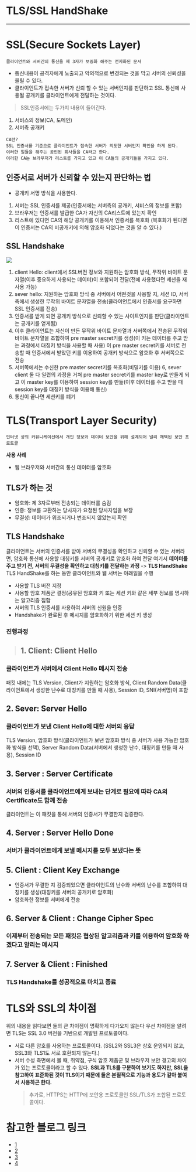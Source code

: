 # TLS/SSL HandShake

---

# SSL(Secure Sockets Layer)

```
클라이언트와 서버간의 통신을 제 3자가 보증화 해주는 전자화된 문서
```

- 통신내용이 공격자에게 노출되고 악의적으로 변경되는 것을 막고 서버의 신뢰성을 올릴 수 있다.
- 클라이언트가 접속한 서버가 신뢰 할 수 있는 서버인지를 판단하고 SSL 통신에 사용될 공개키를 클라이언트에게 전달하는 것이다.

> SSL인증서에는 두가지 내용이 들어간다.

1. 서비스의 정보(CA, 도메인)
2. 서버측 공개키

```
CA란?
SSL 인증서를 기준으로 클라이언트가 접속한 서버가 의도한 서버인지 확인을 하게 된다.
이러한 일들을 해주는 공인된 회사들을 CA라고 한다.
이러한 CA는 브라우저가 리스트를 가지고 있고 이 CA들의 공개키들을 가지고 있다.
```

## 인증서로 서버가 신뢰할 수 있는지 판단하는 법

- 공개키 서명 방식을 사용한다.

1. 서버는 SSL 인증서를 제공(인증서에는 서버측의 공개키, 서비스의 정보를 포함)
2. 브라우저는 인증서를 발급한 CA가 자신의 CA리스트에 있는지 확인
3. 리스트에 있다면 CA의 해당 공개키를 이용해서 인증서를 복호화
   (복호화가 된다면 이 인증서는 CA의 비공개키에 의해 암호화 되었다는 것을 알 수 있다.)

## SSL Handshake

![](https://velog.velcdn.com/images/blooper20/post/712b0811-8edd-4f99-bc36-04d64826faa3/image.png)

1. client Hello: client에서 SSL버전 정보와 지원하는 암호화 방식, 무작위 바이트 문자열(이후 중요하게 사용되는 데이터)이 포함되어 전달(전에 사용했다면 세션을 재사용 가능)
2. sever hello: 지원하는 암호화 방식 중 서버에서 어떤것을 사용할 지, 세션 ID, 서버측에서 생성한 무작위 바이트 문자열을 전송(클라이언트에서 인증서를 요구하면 SSL 인증서를 전송)
3. 인증서를 받게 되면 공개키 방식으로 신뢰할 수 있는 사이트인지를 판단(클라이언트는 공개키를 얻게됨)
4. 이후 클라이언트는 자신이 만든 무작위 바이트 문자열과 서버쪽에서 전송된 무작위 바이트 문자열을 조합하여 pre master secret키를 생성(이 키는 데이터를 주고 받는 과정에서 대칭키 방식을 사용할 때 사용)
   이 pre master secret키를 서버로 전송할 때 인증서에서 받았던 키를 이용하여 공개키 방식으로 암호화 후 서버쪽으로 전송
5. 서버쪽에서는 수신한 pre master secret키를 복호화(비밀키를 이용)
   6, sever client 둘 다 일련의 과정을 거쳐 pre master secret키를 master key로 만들게 되고 이 master key를 이용하여 session key를 만듦(이후 데이터를 주고 받을 때 session key를 대칭키 방식을 이용해 통신)
6. 통신이 끝나면 세션키를 폐기

# TLS(Transport Layer Security)

```
인터넷 상의 커뮤니케이션에서 개인 정보와 데이터 보안을 위해 설계되어 널리 채택된 보안 프로토콜
```

**사용 사례**

- 웹 브라우저와 서버간의 통신 데이터를 암호화

## TLS가 하는 것

- 암호화: 제 3자로부터 전송되는 데이터를 숨김
- 인증: 정보를 교환하는 당사자가 요청된 당사자임을 보장
- 무결성: 데이터가 위조되거나 변조되지 않았는지 확인

## TLS Handshake

클라이언트는 서버의 인증서를 받아 서버의 무결성을 확인하고 신뢰할 수 있는 서버라면, 암호화 통신에 사용할 대칭키를 서버의 공개키로 암호화 하여 전달
여기서 **데이터를 주고 받기 전, 서버의 무결성을 확인하고 대칭키를 전달하는 과정** -> **TLS HandShake**
TLS HandShake를 하는 동안 클라이언트와 웹 서버는 아래일을 수행

- 사용할 TLS 버전 지정
- 사용할 암호 제품군 결정(공유된 암호화 키 또는 세션 키와 같은 세부 정보를 명시하는 알고리즘 집합
- 서버의 TLS 인증서를 사용하여 서버의 신원을 인증
- Handshake가 완료된 후 메시지를 암호화하기 위한 세션 키 생성

### 진행과정

> ## 1. Client: Client Hello

### 클라이언트가 서버에서 Client Hello 메시지 전송

패킷 내에는 TLS Version, Client가 지원하는 암호화 방식, Client Random Data(클라이언트에서 생성한 난수로 대칭키를 만들 때 사용), Session ID, SNI(서버명)이 포함

## 2. Sever: Server Hello

### 클라이언트가 보낸 Client Hello에 대한 서버의 응답

TLS Version, 암호화 방식(클라이언트가 보낸 암호화 방식 중 서버가 사용 가능한 암호화 방식을 선택), Server Random Data(서버에서 생성한 난수, 대칭키를 만들 때 사용), Session ID

## 3. Server : Server Certificate

### 서버의 인증서를 클라이언트에게 보내는 단계로 필요에 따라 CA의 Certificate도 함께 전송

클라이언트는 이 패킷을 통해 서버의 인증서가 무결한지 검증한다.

## 4. Server : Server Hello Done

### 서버가 클라이언트에게 보낼 메시지를 모두 보냈다는 뜻

## 5. Client : Client Key Exchange

- 인증서가 무결한 지 검증되었으면 클라이언트의 난수와 서버의 난수를 조합하여 대칭키를 생성(대칭키를 서버의 공개키로 암호화)
- 암호화한 정보를 서버에게 전송

## 6. Server & Client : Change Cipher Spec

### 이제부터 전송되는 모든 패킷은 협상된 알고리즘과 키를 이용하여 암호화 하겠다고 알리는 메시지

## 7. Server & Client : Finished

### TLS Handshake를 성공적으로 마치고 종료

# TLS와 SSL의 차이점

위의 내용을 읽다보면 둘의 큰 차이점이 명확하게 다가오지 않는다
우선 차이점을 알려면 TLS는 SSL 3.0 버전을 기반으로 개발된 프로토콜이다.

- 서로 다른 암호를 사용하는 프로토콜이다.
  (SSL2와 SSL3은 상호 운영되지 않고, SSL3와 TLS1도 서로 호환되지 않는다.)
- 서버 수성 측면에서 볼 때, 취약점, 구식 암호 제품군 및 브라우저 보안 경고의 차이가 있는 프로토콜이라고 할 수 있다.
  **SSL과 TLS를 구분하여 보기도 하지만, SSL을 참고하여 표준화된 것이 TLS이기 때문에 둘은 본질적으로 기능과 용도가 같아 붙여서 사용하곤 한다.**
  > 추가로,
  > HTTPS는 HTTP에 보안용 프로토콜인 SSL/TLS가 조합된 프로토콜이다.

# 참고한 블로그 링크

- [1](https://sunrise-min.tistory.com/entry/TLS-Handshake%EB%8A%94-%EC%96%B4%EB%96%BB%EA%B2%8C-%EC%A7%84%ED%96%89%EB%90%98%EB%8A%94%EA%B0%80)
- [2](https://hanjungv.github.io/2017-11-07-1_CS_SSL/)
- [3](https://howhttps.works/ko/https-ssl-tls-differences/)
- [4](https://zunoxi.tistory.com/104)
